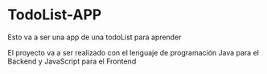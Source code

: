 # TodoList-APP
Esto va a ser una app de una todoList para aprender 


El proyecto va a ser realizado con el lenguaje de programación Java para el Backend y JavaScript para el Frontend

